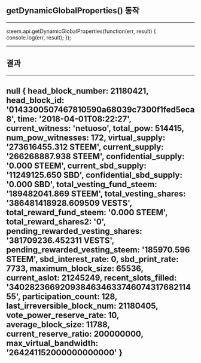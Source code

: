 
## getDynamicGlobalProperties() 동작
-----
steem.api.getDynamicGlobalProperties(function(err, result) {
  console.log(err, result);
});

-----

## 결과
-----
null { head_block_number: 21180421,
  head_block_id: '0143300507467810590a68039c7300f1fed5eca8',
  time: '2018-04-01T08:22:27',
  current_witness: 'netuoso',
  total_pow: 514415,
  num_pow_witnesses: 172,
  virtual_supply: '273616455.312 STEEM',
  current_supply: '266268887.938 STEEM',
  confidential_supply: '0.000 STEEM',
  current_sbd_supply: '11249125.650 SBD',
  confidential_sbd_supply: '0.000 SBD',
  total_vesting_fund_steem: '189482041.869 STEEM',
  total_vesting_shares: '386481418928.609509 VESTS',
  total_reward_fund_steem: '0.000 STEEM',
  total_reward_shares2: '0',
  pending_rewarded_vesting_shares: '381709236.452311 VESTS',
  pending_rewarded_vesting_steem: '185970.596 STEEM',
  sbd_interest_rate: 0,
  sbd_print_rate: 7733,
  maximum_block_size: 65536,
  current_aslot: 21245249,
  recent_slots_filled: '340282366920938463463374607431768211455',
  participation_count: 128,
  last_irreversible_block_num: 21180405,
  vote_power_reserve_rate: 10,
  average_block_size: 11788,
  current_reserve_ratio: 200000000,
  max_virtual_bandwidth: '264241152000000000000' }
  -----
